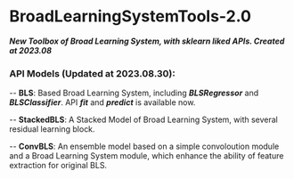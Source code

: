 # BroadLearningSystemTools-2.0
***New Toolbox of Broad Learning System, with sklearn liked APIs. Created at 2023.08***

### API Models (Updated at 2023.08.30):

-- **BLS**: Based Broad Learning System, including ***BLSRegressor*** and ***BLSClassifier***. API ***fit*** and ***predict*** is available now.

-- **StackedBLS**: A Stacked Model of Broad Learning System, with several residual learning block. 

-- **ConvBLS**: An ensemble model based on a simple convoloution module and a Broad Learning System module, which enhance the ability of feature extraction for original BLS.

